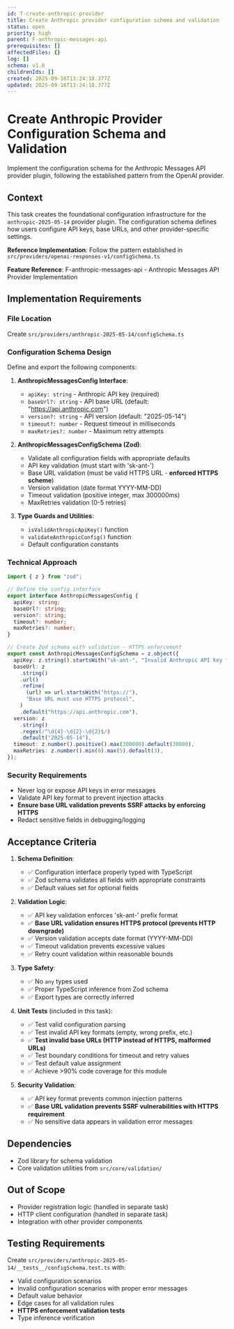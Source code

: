 ```yaml
---
id: T-create-anthropic-provider
title: Create Anthropic provider configuration schema and validation
status: open
priority: high
parent: F-anthropic-messages-api
prerequisites: []
affectedFiles: {}
log: []
schema: v1.0
childrenIds: []
created: 2025-09-16T13:24:18.377Z
updated: 2025-09-16T13:24:18.377Z
---
```


# Create Anthropic Provider Configuration Schema and Validation

Implement the configuration schema for the Anthropic Messages API provider plugin, following the established pattern from the OpenAI provider.

## Context

This task creates the foundational configuration infrastructure for the `anthropic-2025-05-14` provider plugin. The configuration schema defines how users configure API keys, base URLs, and other provider-specific settings.

**Reference Implementation**: Follow the pattern established in `src/providers/openai-responses-v1/configSchema.ts`

**Feature Reference**: F-anthropic-messages-api - Anthropic Messages API Provider Implementation

## Implementation Requirements

### File Location

Create `src/providers/anthropic-2025-05-14/configSchema.ts`

### Configuration Schema Design

Define and export the following components:

1. **AnthropicMessagesConfig Interface**:
   - `apiKey: string` - Anthropic API key (required)
   - `baseUrl?: string` - API base URL (default: "https://api.anthropic.com")
   - `version?: string` - API version (default: "2025-05-14")
   - `timeout?: number` - Request timeout in milliseconds
   - `maxRetries?: number` - Maximum retry attempts

2. **AnthropicMessagesConfigSchema (Zod)**:
   - Validate all configuration fields with appropriate defaults
   - API key validation (must start with 'sk-ant-')
   - Base URL validation (must be valid HTTPS URL - **enforced HTTPS scheme**)
   - Version validation (date format YYYY-MM-DD)
   - Timeout validation (positive integer, max 300000ms)
   - MaxRetries validation (0-5 retries)

3. **Type Guards and Utilities**:
   - `isValidAnthropicApiKey()` function
   - `validateAnthropicConfig()` function
   - Default configuration constants

### Technical Approach

```typescript
import { z } from "zod";

// Define the config interface
export interface AnthropicMessagesConfig {
  apiKey: string;
  baseUrl?: string;
  version?: string;
  timeout?: number;
  maxRetries?: number;
}

// Create Zod schema with validation - HTTPS enforcement
export const AnthropicMessagesConfigSchema = z.object({
  apiKey: z.string().startsWith("sk-ant-", "Invalid Anthropic API key format"),
  baseUrl: z
    .string()
    .url()
    .refine(
      (url) => url.startsWith("https://"),
      "Base URL must use HTTPS protocol",
    )
    .default("https://api.anthropic.com"),
  version: z
    .string()
    .regex(/^\d{4}-\d{2}-\d{2}$/)
    .default("2025-05-14"),
  timeout: z.number().positive().max(300000).default(30000),
  maxRetries: z.number().min(0).max(5).default(3),
});
```

### Security Requirements

- Never log or expose API keys in error messages
- Validate API key format to prevent injection attacks
- **Ensure base URL validation prevents SSRF attacks by enforcing HTTPS**
- Redact sensitive fields in debugging/logging

## Acceptance Criteria

1. **Schema Definition**:
   - ✅ Configuration interface properly typed with TypeScript
   - ✅ Zod schema validates all fields with appropriate constraints
   - ✅ Default values set for optional fields

2. **Validation Logic**:
   - ✅ API key validation enforces 'sk-ant-' prefix format
   - ✅ **Base URL validation ensures HTTPS protocol (prevents HTTP downgrade)**
   - ✅ Version validation accepts date format (YYYY-MM-DD)
   - ✅ Timeout validation prevents excessive values
   - ✅ Retry count validation within reasonable bounds

3. **Type Safety**:
   - ✅ No `any` types used
   - ✅ Proper TypeScript inference from Zod schema
   - ✅ Export types are correctly inferred

4. **Unit Tests** (included in this task):
   - ✅ Test valid configuration parsing
   - ✅ Test invalid API key formats (empty, wrong prefix, etc.)
   - ✅ **Test invalid base URLs (HTTP instead of HTTPS, malformed URLs)**
   - ✅ Test boundary conditions for timeout and retry values
   - ✅ Test default value assignment
   - ✅ Achieve >90% code coverage for this module

5. **Security Validation**:
   - ✅ API key format prevents common injection patterns
   - ✅ **Base URL validation prevents SSRF vulnerabilities with HTTPS requirement**
   - ✅ No sensitive data appears in validation error messages

## Dependencies

- Zod library for schema validation
- Core validation utilities from `src/core/validation/`

## Out of Scope

- Provider registration logic (handled in separate task)
- HTTP client configuration (handled in separate task)
- Integration with other provider components

## Testing Requirements

Create `src/providers/anthropic-2025-05-14/__tests__/configSchema.test.ts` with:

- Valid configuration scenarios
- Invalid configuration scenarios with proper error messages
- Default value behavior
- Edge cases for all validation rules
- **HTTPS enforcement validation tests**
- Type inference verification
